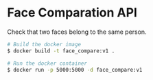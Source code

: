 # Face Comparation API
Check that two faces belong to the same person.

``` bash
# Build the docker image
$ docker build -t face_compare:v1 .

# Run the docker container
$ docker run -p 5000:5000 -d face_compare:v1
```
